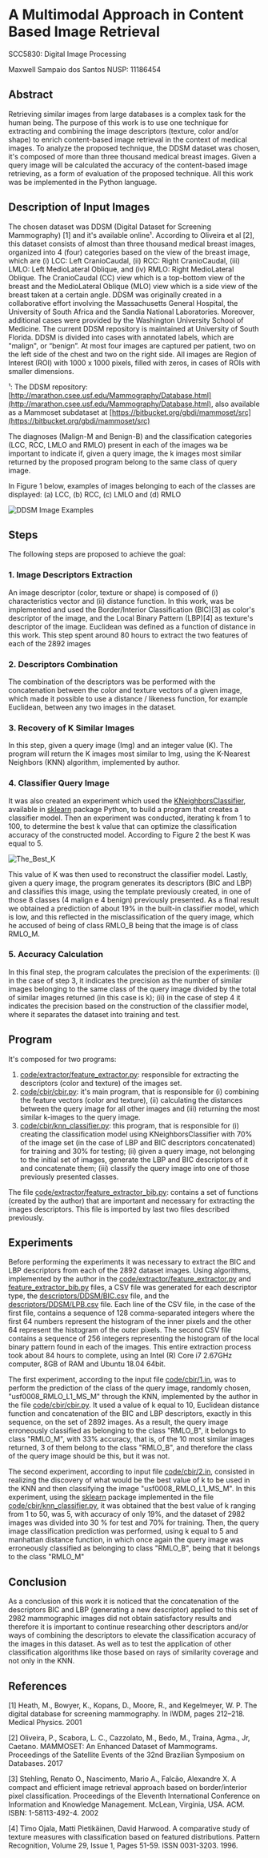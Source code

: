 # A Multimodal Approach in Content Based Image Retrieval

SCC5830: Digital Image Processing

Maxwell Sampaio dos Santos NUSP: 11186454


## Abstract
Retrieving similar images from large databases is a complex task for the human being. The purpose of this work is to use one technique for extracting and combining the image descriptors (texture, color and/or shape) to enrich content-based image retrieval in the context of medical images. To analyze the proposed technique, the DDSM dataset was chosen, it's composed of more than three thousand medical breast images. Given a query image will be calculated the accuracy of the content-based image retrieving, as a form of evaluation of the proposed technique. All this work was be implemented in the Python language.


## Description of Input Images
The chosen dataset was DDSM (Digital Dataset for Screening Mammography) [1] and it's available online¹. According to Oliveira et al [2], this dataset consists of almost than three thousand medical breast images, organized into 4 (four) categories based on the view of the breast image, which are (i) LCC: Left CranioCaudal, (ii) RCC: Right CranioCaudal, (iii) LMLO: Left MedioLateral Oblique, and (iv) RMLO: Right MedioLateral Oblique. The CranioCaudal (CC) view which is a top-bottom view of the breast and the MedioLateral Oblique (MLO) view which is a side view of the breast taken at a certain angle. DDSM was originally created in a collaborative effort involving the Massachusetts General Hospital, the University of South Africa and the Sandia National Laboratories. Moreover, additional cases were provided by the Washington University School of Medicine. The current DDSM repository is maintained at University of South Florida. DDSM is divided into cases with annotated labels, which are "malign", or “benign”. At most four images are captured per patient, two on the left side of the chest and two on the right side. All images are Region of Interest (ROI) with 1000 x 1000 pixels, filled with zeros, in cases of ROIs with smaller dimensions.

¹: The DDSM repository: [http://marathon.csee.usf.edu/Mammography/Database.html](http://marathon.csee.usf.edu/Mammography/Database.html), also available as a Mammoset subdataset at [https://bitbucket.org/gbdi/mammoset/src](https://bitbucket.org/gbdi/mammoset/src)

The diagnoses (Malign-M and Benign-B) and the classification categories (LCC, RCC, LMLO and RMLO) present in each of the images wa be important to indicate if, given a query image, the k images most similar returned by the proposed program belong to the same class of query image.

In Figure 1 below, examples of images belonging to each of the classes are displayed: (a) LCC, (b) RCC, (c) LMLO and (d) RMLO

![DDSM Image Examples](https://github.com/maxssantos/MultimodalApproachCBIR/blob/master/DDSM_Image_Examples.png "DDSM Image Class Examples")

## Steps
The following steps are proposed to achieve the goal:

### 1. Image Descriptors Extraction
An image descriptor (color, texture or shape) is composed of (i) characteristics vector and (ii) distance function. In this work, was be implemented and used the Border/Interior Classification (BIC)[3] as color's descriptor of the image, and the Local Binary Pattern (LBP)[4] as texture's descriptor of the image. Euclidean was defined as a function of distance in this work. This step spent around 80 hours to extract the two features of each of the 2892 images

### 2. Descriptors Combination
The combination of the descriptors was be performed with the concatenation between the color and texture vectors of a given image, which made it possible to use a distance / likeness function, for example Euclidean, between any two images in the dataset.

### 3. Recovery of K Similar Images
In this step, given a query image (Img) and an integer value (K). The program will return the K images most similar to Img, using the K-Nearest Neighbors (KNN) algorithm, implemented by author.

### 4. Classifier Query Image
It was also created an experiment which used the [KNeighborsClassifier](https://scikit-learn.org/stable/modules/generated/sklearn.neighbors.KNeighborsClassifier.html#sklearn.neighbors.KNeighborsClassifier), available in [sklearn](https://scikit-learn.org/stable/modules/classes.html#module-sklearn.neighbors) package Python, to build a program that creates a classifier model. Then an experiment was conducted, iterating k from 1 to 100, to determine the best k value that can optimize the classification accuracy of the constructed model. According to Figure 2 the best K was equal to 5.

![The_Best_K](https://github.com/maxssantos/MultimodalApproachCBIR/blob/master/Figure_2.png "The Best K of KNN Classifier")

This value of K was then used to reconstruct the classifier model. Lastly, given a query image, the program generates its descriptors (BIC and LBP) and classifies this image, using the template previously created, in one of those 8 classes (4 malign e 4 benign) previously presented. As a final result we obtained a prediction of about 19% in the built-in classifier model, which is low, and this reflected in the misclassification of the query image, which he accused of being of class RMLO_B being that the image is of class RMLO_M.

### 5. Accuracy Calculation
In this final step, the program calculates the precision of the experiments: (i) in the case of step 3, it indicates the precision as the number of similar images belonging to the same class of the query image divided by the total of similar images returned (in this case is k); (ii) in the case of step 4 it indicates the precision based on the construction of the classifier model, where it separates the dataset into training and test.


## Program
It's composed for two programs:
1. [code/extractor/feature_extractor.py](https://github.com/maxssantos/MultimodalApproachCBIR/blob/master/code/extractor/feature_extractor.py "Feature Extractor"):  responsible for extracting the descriptors (color and texture) of the images set.
2. [code/cbir/cbir.py](https://github.com/maxssantos/MultimodalApproachCBIR/blob/master/code/cbir/cbir.py "Mammographics CBIR"): it's main program, that is responsible for (i) combining the feature vectors (color and texture), (ii) calculating the distances between the query image for all other images and (iii) returning the most similar k-images to the query image.
3. [code/cbir/knn_classifier.py](https://github.com/maxssantos/MultimodalApproachCBIR/blob/master/code/cbir/knn_classifier.py "Mammographics CBIR KNN"): this program, that is responsible for (i) creating the classification model using KNeighborsClassifier with 70% of the image set (in the case of LBP and BIC descriptors concatenated) for training and 30% for testing; (ii) given a query image, not belonging to the initial set of images, generate the LBP and BIC descriptors of it and concatenate them; (iii) classify the query image into one of those previously presented classes.

The file [code/extractor/feature_extractor_bib.py](https://github.com/maxssantos/MultimodalApproachCBIR/blob/master/code/extractor/feature_extractor_bib.py "Feature Extractor Bib"): contains a set of functions (created by the author) that are important and necessary for extracting the images descriptors. This file is imported by last two files described previously.

## Experiments
Before performing the experiments it was necessary to extract the BIC and LBP descriptors from each of the 2892 dataset images. Using algorithms, implemented by the author in the [code/extractor/feature_extractor.py](https://github.com/maxssantos/MultimodalApproachCBIR/blob/master/code/extractor/feature_extractor.py "Feature Extractor") and [feature_extractor_bib.py](https://github.com/maxssantos/MultimodalApproachCBIR/blob/master/code/extractor/feature_extractor_bib.py "Feature Extractor Bib") files, a CSV file was generated for each descriptor type, the [descriptors/DDSM/BIC.csv](https://github.com/maxssantos/MultimodalApproachCBIR/blob/master/descriptors/DDSM/BIC.csv) file, and the [descriptors/DDSM/LPB.csv](https://github.com/maxssantos/MultimodalApproachCBIR/blob/master/descriptors/DDSM/LBP.csv) file. Each line of the CSV file, in the case of the first file, contains a sequence of 128 comma-separated integers where the first 64 numbers represent the histogram of the inner pixels and the other 64 represent the histogram of the outer pixels. The second CSV file contains a sequence of 256 integers representing the histogram of the local binary pattern found in each of the images. This entire extraction process took about 84 hours to complete, using an Intel (R) Core i7 2.67GHz computer, 8GB of RAM and Ubuntu 18.04 64bit.

The first experiment, according to the input file [code/cbir/1.in](https://github.com/maxssantos/MultimodalApproachCBIR/blob/master/code/cbir/1.in), was to perform the prediction of the class of the query image, randomly chosen, "usf0008_RMLO_L1_MS_M" through the KNN, implemented by the author in the file [code/cbir/cbir.py](https://github.com/maxssantos/MultimodalApproachCBIR/blob/master/code/cbir/cbir.py). It used a value of k equal to 10, Euclidean distance function and concatenation of the BIC and LBP descriptors, exactly in this sequence, on the set of 2892 images. As a result, the query image erroneously classified as belonging to the class "RMLO_B", it belongs to class "RMLO_M", with 33% accuracy, that is, of the 10 most similar images returned, 3 of them belong to the class "RMLO_B", and therefore the class of the query image should be this, but it was not.

The second experiment, according to input file [code/cbir/2.in](https://github.com/maxssantos/MultimodalApproachCBIR/blob/master/code/cbir/2.in), consisted in realizing the discovery of what would be the best value of k to be used in the KNN and then classifying the image "usf0008_RMLO_L1_MS_M". In this experiment, using the [sklearn](https://scikit-learn.org/stable/modules/classes.html#module-sklearn.neighbors) package implemented in the file [code/cbir/knn_classifier.py](https://github.com/maxssantos/MultimodalApproachCBIR/blob/master/code/cbir/knn_classifier.py), it was obtained that the best value of k ranging from 1 to 50, was 5, with accuracy of only 19%, and the dataset of 2982 images was divided into 30 % for test and 70% for training. Then, the query image classification prediction was performed, using k equal to 5 and manhattan distance function, in which once again the query image was erroneously classified as belonging to class "RMLO_B", being that it belongs to the class "RMLO_M"

## Conclusion
As a conclusion of this work it is noticed that the concatenation of the descriptors BIC and LBP (generating a new descriptor) applied to this set of 2982 mammographic images did not obtain satisfactory results and therefore it is important to continue researching other descriptors and/or ways of combining the descriptors to elevate the classification accuracy of the images in this dataset. As well as to test the application of other classification algorithms like those based on rays of similarity coverage and not only in the KNN.

## References
[1] Heath, M., Bowyer, K., Kopans, D., Moore, R., and Kegelmeyer, W. P. The digital database for screening mammography. In IWDM, pages 212–218. Medical Physics. 2001

[2] Oliveira, P., Scabora, L. C., Cazzolato, M., Bedo, M., Traina, Agma., Jr, Caetano. MAMMOSET: An Enhanced Dataset of Mammograms. Proceedings of the Satellite Events of the 32nd Brazilian Symposium on Databases. 2017

[3] Stehling, Renato O., Nascimento, Mario A., Falcão, Alexandre X. A compact and efficient image retrieval approach based on border/interior pixel classification. Proceedings of the Eleventh International Conference on Information and Knowledge Management. McLean, Virginia, USA. ACM. ISBN: 1-58113-492-4. 2002 

[4] Timo Ojala, Matti Pietikäinen, David Harwood. A comparative study of texture measures with classification based on featured distributions. Pattern Recognition, Volume 29, Issue 1, Pages 51-59. ISSN 0031-3203. 1996.
